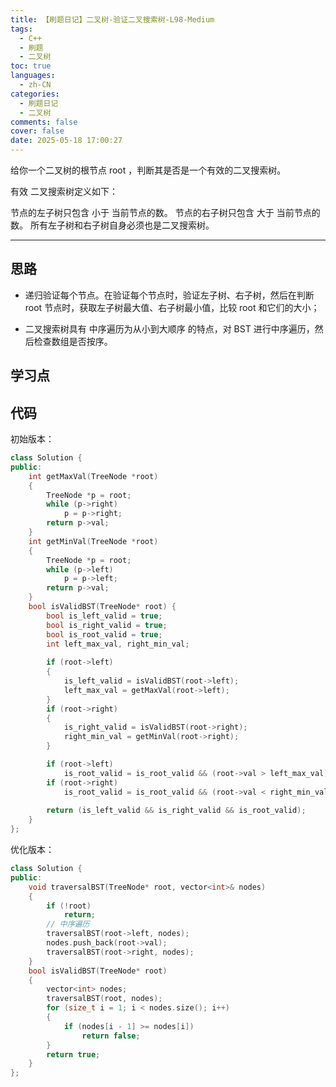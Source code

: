 ```yaml
---
title: 【刷题日记】二叉树-验证二叉搜索树-L98-Medium
tags:
  - C++
  - 刷题
  - 二叉树
toc: true
languages:
  - zh-CN
categories:
  - 刷题日记
  - 二叉树
comments: false
cover: false
date: 2025-05-18 17:00:27
---
```


给你一个二叉树的根节点 root ，判断其是否是一个有效的二叉搜索树。

有效 二叉搜索树定义如下：

节点的左子树只包含 小于 当前节点的数。
节点的右子树只包含 大于 当前节点的数。
所有左子树和右子树自身必须也是二叉搜索树。

<!-- more -->

---

## 思路

* 递归验证每个节点。在验证每个节点时，验证左子树、右子树，然后在判断 root 节点时，获取左子树最大值、右子树最小值，比较 root 和它们的大小；

* 二叉搜索树具有 中序遍历为从小到大顺序 的特点，对 BST 进行中序遍历，然后检查数组是否按序。

## 学习点



## 代码

初始版本：

```cpp
class Solution {
public:
    int getMaxVal(TreeNode *root)
    {
        TreeNode *p = root;
        while (p->right)
            p = p->right;
        return p->val;
    }
    int getMinVal(TreeNode *root)
    {
        TreeNode *p = root;
        while (p->left)
            p = p->left;
        return p->val;
    }
    bool isValidBST(TreeNode* root) {
        bool is_left_valid = true;
        bool is_right_valid = true;
        bool is_root_valid = true;
        int left_max_val, right_min_val;
        
        if (root->left)
        {
            is_left_valid = isValidBST(root->left);
            left_max_val = getMaxVal(root->left);
        }
        if (root->right)
        {
            is_right_valid = isValidBST(root->right);
            right_min_val = getMinVal(root->right);
        }

        if (root->left)
            is_root_valid = is_root_valid && (root->val > left_max_val);
        if (root->right)
            is_root_valid = is_root_valid && (root->val < right_min_val);
        
        return (is_left_valid && is_right_valid && is_root_valid);
    }
};
```

优化版本：

```cpp
class Solution {
public:
    void traversalBST(TreeNode* root, vector<int>& nodes)
    {
        if (!root)
            return;
        // 中序遍历
        traversalBST(root->left, nodes);
        nodes.push_back(root->val);
        traversalBST(root->right, nodes);
    }
    bool isValidBST(TreeNode* root)
    {
        vector<int> nodes;
        traversalBST(root, nodes);
        for (size_t i = 1; i < nodes.size(); i++)
        {
            if (nodes[i - 1] >= nodes[i])
                return false;
        }
        return true;
    }
};
```